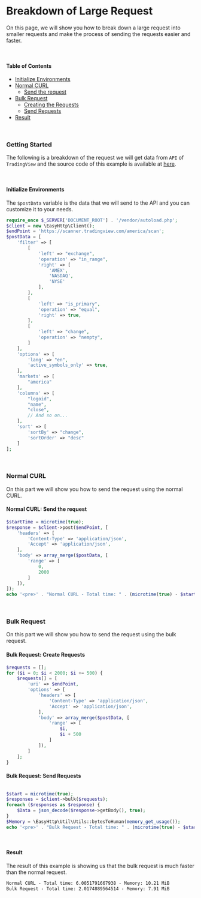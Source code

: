 # Breakdown of Large Request

On this page, we will show you how to break down a large request into smaller requests and make the process of sending the requests easier and faster.

<br/>

#### Table of Contents
- [Initialize Environments](#initialize-environments)
- [Normal CURL](#normal-curl)
    - [Send the request](#normal-curl-send-the-request)
- [Bulk Request](#bulk-request)
    - [Creating the Requests](#bulk-request-create-requests)
    - [Send Requests](#bulk-request-send-requests)
- [Result](#result)

<br/>

### Getting Started
The following is a breakdown of the request we will get data from `API` of `TradingView` and the source code of this example is available at [here](../examples/breakdown-large-request.php).

<br/>

#### Initialize Environments
The `$postData` variable is the data that we will send to the API and you can customize it to your needs.
```php
require_once $_SERVER['DOCUMENT_ROOT'] . '/vendor/autoload.php';
$client = new \EasyHttp\Client();
$endPoint = 'https://scanner.tradingview.com/america/scan';
$postData = [
    'filter' => [
        [
            'left' => "exchange",
            'operation' => "in_range",
            'right' => [
                'AMEX',
                'NASDAQ',
                'NYSE'
            ],
        ],
        [
            'left' => "is_primary",
            'operation' => "equal",
            'right' => true,
        ],
        [
            'left' => "change",
            'operation' => "nempty",
        ]
    ],
    'options' => [
        'lang' => "en",
        'active_symbols_only' => true,
    ],
    'markets' => [
        "america"
    ],
    'columns' => [
        "logoid",
        "name",
        "close",
        // And so on...
    ],
    'sort' => [
        'sortBy' => "change",
        'sortOrder' => "desc"
    ]
];
```

<br/>

### Normal CURL
On this part we will show you how to send the request using the normal CURL.

#### Normal CURL: Send the request
```php
$startTime = microtime(true);
$response = $client->post($endPoint, [
    'headers' => [
        'Content-Type' => 'application/json',
        'Accept' => 'application/json',
    ],
    'body' => array_merge($postData, [
        'range' => [
            0,
            2000
        ]
    ]),
]);
echo '<pre>' . "Normal CURL - Total time: " . (microtime(true) - $startTime) . " - Memory: $Memory" . '</pre>';
```

<br/>

### Bulk Request
On this part we will show you how to send the request using the bulk request.

#### Bulk Request: Create Requests
```php
$requests = [];
for ($i = 0; $i < 2000; $i += 500) {
    $requests[] = [
        'uri' => $endPoint,
        'options' => [
            'headers' => [
                'Content-Type' => 'application/json',
                'Accept' => 'application/json',
            ],
            'body' => array_merge($postData, [
                'range' => [
                    $i,
                    $i + 500
                ]
            ]),
        ]
    ];
}
```

#### Bulk Request: Send Requests
```php

$start = microtime(true);
$responses = $client->bulk($requests);
foreach ($responses as $response) {
    $Data = json_decode($response->getBody(), true);
}
$Memory = \EasyHttp\Util\Utils::bytesToHuman(memory_get_usage());
echo '<pre>' . "Bulk Request - Total time: " . (microtime(true) - $start) . " - Memory: $Memory" . '</pre>';
```

<br/>

#### Result
The result of this example is showing us that the bulk request is much faster than the normal request.
```txt
Normal CURL - Total time: 6.0051791667938 - Memory: 10.21 MiB
Bulk Request - Total time: 2.0174889564514 - Memory: 7.91 MiB
```